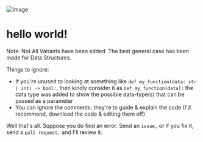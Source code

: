 ![Image](https://github.com/user-attachments/assets/126dc2cc-c02f-4dba-963f-1db90662a507)


# hello world!

Note: Not All Variants have been added. The best general case has been made for Data Structures.

Things to ignore:

- If you're unused to looking at something like `def my_function(data: str | int) -> bool:`, then kindly consider it as `def my_function(data):` the data type was added to show the possible data-type(s) that can be passed as a parameter
- You can ignore the comments; they're to guide & explain the code (I'd recommend, download the code & editing them off)


Well that's all. 
Suppose you do find an error. Send an `issue,` or if you fix it, send a `pull request,` and I'll review it.
